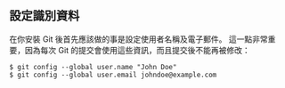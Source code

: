 ## 設定識別資料
在你安裝 Git 後首先應該做的事是設定使用者名稱及電子郵件。 這一點非常重要，因為每次 Git 的提交會使用這些資訊，而且提交後不能再被修改：

```
$ git config --global user.name "John Doe"
$ git config --global user.email johndoe@example.com
```